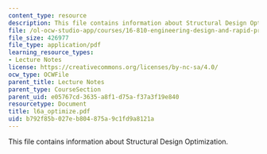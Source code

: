 ```yaml
---
content_type: resource
description: This file contains information about Structural Design Optimization.
file: /ol-ocw-studio-app/courses/16-810-engineering-design-and-rapid-prototyping-january-iap-2007/b792f85b027eb804875a9c1fd9a8121a_l6a_optimize.pdf
file_size: 426977
file_type: application/pdf
learning_resource_types:
- Lecture Notes
license: https://creativecommons.org/licenses/by-nc-sa/4.0/
ocw_type: OCWFile
parent_title: Lecture Notes
parent_type: CourseSection
parent_uid: e05767cd-3635-a8f1-d75a-f37a3f19e840
resourcetype: Document
title: l6a_optimize.pdf
uid: b792f85b-027e-b804-875a-9c1fd9a8121a
---
```

This file contains information about Structural Design Optimization.